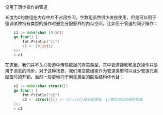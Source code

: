 仅用于同步操作的管道

长度为0的数组在内存中并不占用空间。空数组虽然很少直接使用，但是可以用于强调某种特有类型的操作时避免分配额外的内存空间，比如用于管道的同步操作：

```go
    c1 := make(chan [0]int)
    go func() {
        fmt.Println("c1")
        c1 <- [0]int{}
    }()
    <-c1
```

在这里，我们并不关心管道中传输数据的真实类型，其中管道接收和发送操作只是用于消息的同步。对于这种场景，我们用空数组来作为管道类型可以减少管道元素赋值时的开销。当然一般更倾向于用无类型的匿名结构体代替：

```go
    c2 := make(chan struct{})
    go func() {
        fmt.Println("c2")
        c2 <- struct{}{} // struct{}部分是类型, {}表示对应的结构体值
    }()
    <-c2
```

